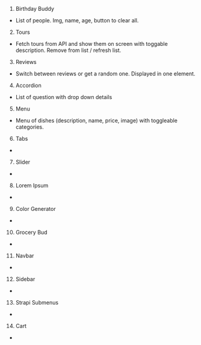 1. Birthday Buddy

- List of people. Img, name, age, button to clear all.

2. Tours

- Fetch tours from API and show them on screen with toggable description. Remove from list / refresh list.

3. Reviews

- Switch between reviews or get a random one. Displayed in one element.

4. Accordion

- List of question with drop down details

5. Menu

- Menu of dishes (description, name, price, image) with toggleable categories.

6. Tabs

-

7. Slider

-

8. Lorem Ipsum

-

9. Color Generator

-

10. Grocery Bud

-

11. Navbar

-

12. Sidebar

-

13. Strapi Submenus

-

14. Cart

-
